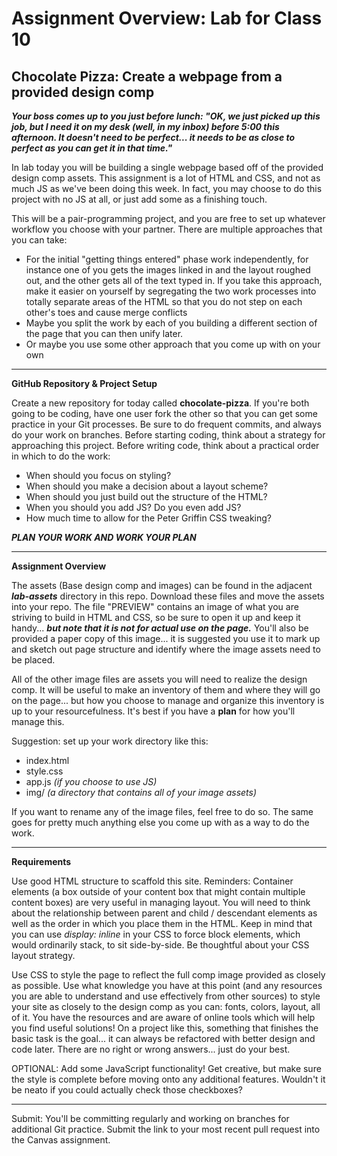 # Assignment Overview: Lab for Class 10

## Chocolate Pizza: Create a webpage from a provided design comp

***Your boss comes up to you just before lunch: "OK, we just picked up this job, but I need it on my desk (well, in my inbox) before 5:00 this afternoon. It doesn't need to be perfect... it needs to be as close to perfect as you can get it in that time."***

In lab today you will be building a single webpage based off of the provided design comp assets. This assignment is a lot of HTML and CSS, and not as much JS as we've been doing this week. In fact, you may choose to do this project with no JS at all, or just add some as a finishing touch.

This will be a pair-programming project, and you are free to set up whatever workflow you choose with your partner. There are multiple approaches that you can take:

- For the initial "getting things entered" phase work independently, for instance one of you gets the images linked in and the layout roughed out, and the other gets all of the text typed in. If you take this approach, make it easier on yourself by segregating the two work processes into totally separate areas of the HTML so that you do not step on each other's toes and cause merge conflicts
- Maybe you split the work by each of you building a different section of the page that you can then unify later.
- Or maybe you use some other approach that you come up with on your own

---

**GitHub Repository & Project Setup**

Create a new repository for today called **chocolate-pizza**. If you're both going to be coding, have one user fork the other so that you can get some practice in your Git processes. Be sure to do frequent commits, and always do your work on branches. Before starting coding, think about a strategy for approaching this project. Before writing code, think about a practical order in which to do the work:
- When should you focus on styling?
- When should you make a decision about a layout scheme?
- When should you just build out the structure of the HTML?
- When you should you add JS? Do you even add JS?
- How much time to allow for the Peter Griffin CSS tweaking?

***PLAN YOUR WORK AND WORK YOUR PLAN***

---

**Assignment Overview**

The assets (Base design comp and images) can be found in the adjacent ***lab-assets*** directory in this repo. Download these files and move the assets into your repo. The file "PREVIEW" contains an image of what you are striving to build in HTML and CSS, so be sure to open it up and keep it handy... ***but note that it is not for actual use on the page.*** You'll also be provided a paper copy of this image... it is suggested you use it to mark up and sketch out page structure and identify where the image assets need to be placed.

All of the other image files are assets you will need to realize the design comp. It will be useful to make an inventory of them and where they will go on the page... but how you choose to manage and organize this inventory is up to your resourcefulness. It's best if you have a **plan** for how you'll manage this.

Suggestion: set up your work directory like this:

* index.html
* style.css
* app.js *(if you choose to use JS)*
* img/   *(a directory that contains all of your image assets)*

If you want to rename any of the image files, feel free to do so. The same goes for pretty much anything else you come up with as a way to do the work.

---

**Requirements**

Use good HTML structure to scaffold this site. Reminders: Container elements (a box outside of your content box that might contain multiple content boxes) are very useful in managing layout. You will need to think about the relationship between parent and child / descendant elements as well as the order in which you place them in the HTML. Keep in mind that you can use *display: inline* in your CSS to force block elements, which would ordinarily stack, to sit side-by-side. Be thoughtful about your CSS layout strategy.

Use CSS to style the page to reflect the full comp image provided as closely as possible. Use what knowledge you have at this point (and any resources you are able to understand and use effectively from other sources) to style your site as closely to the design comp as you can: fonts, colors, layout, all of it. You have the resources and are aware of online tools which will help you find useful solutions! On a project like this, something that finishes the basic task is the goal... it can always be refactored with better design and code later. There are no right or wrong answers... just do your best.

OPTIONAL: Add some JavaScript functionality! Get creative, but make sure the style is complete before moving onto any additional features. Wouldn't it be neato if you could actually check those checkboxes?

---

Submit: You'll be committing regularly and working on branches for additional Git practice. Submit the link to your most recent pull request into the Canvas assignment.

